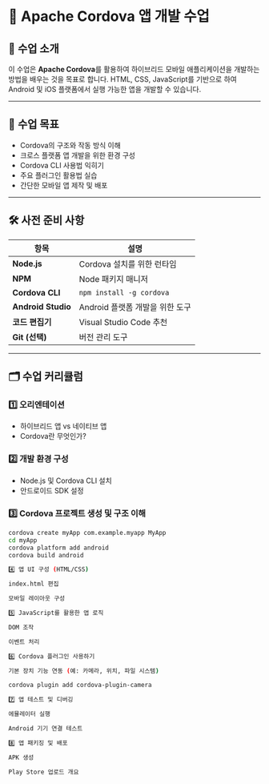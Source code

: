 # 📱 Apache Cordova 앱 개발 수업

## 🧾 수업 소개

이 수업은 **Apache Cordova**를 활용하여 하이브리드 모바일 애플리케이션을 개발하는 방법을 배우는 것을 목표로 합니다. HTML, CSS, JavaScript를 기반으로 하여 Android 및 iOS 플랫폼에서 실행 가능한 앱을 개발할 수 있습니다.

---

## 📌 수업 목표

- Cordova의 구조와 작동 방식 이해
- 크로스 플랫폼 앱 개발을 위한 환경 구성
- Cordova CLI 사용법 익히기
- 주요 플러그인 활용법 실습
- 간단한 모바일 앱 제작 및 배포

---

## 🛠️ 사전 준비 사항

| 항목 | 설명 |
|------|------|
| **Node.js** | Cordova 설치를 위한 런타임 |
| **NPM** | Node 패키지 매니저 |
| **Cordova CLI** | `npm install -g cordova` |
| **Android Studio** | Android 플랫폼 개발을 위한 도구 |
| **코드 편집기** | Visual Studio Code 추천 |
| **Git (선택)** | 버전 관리 도구 |

---

## 🗂️ 수업 커리큘럼

### 1️⃣ 오리엔테이션
- 하이브리드 앱 vs 네이티브 앱
- Cordova란 무엇인가?

### 2️⃣ 개발 환경 구성
- Node.js 및 Cordova CLI 설치
- 안드로이드 SDK 설정

### 3️⃣ Cordova 프로젝트 생성 및 구조 이해

```bash
cordova create myApp com.example.myapp MyApp
cd myApp
cordova platform add android
cordova build android

4️⃣ 앱 UI 구성 (HTML/CSS)

index.html 편집

모바일 레이아웃 구성

5️⃣ JavaScript를 활용한 앱 로직

DOM 조작

이벤트 처리

6️⃣ Cordova 플러그인 사용하기

기본 장치 기능 연동 (예: 카메라, 위치, 파일 시스템)

cordova plugin add cordova-plugin-camera

7️⃣ 앱 테스트 및 디버깅

에뮬레이터 실행

Android 기기 연결 테스트

8️⃣ 앱 패키징 및 배포

APK 생성

Play Store 업로드 개요
